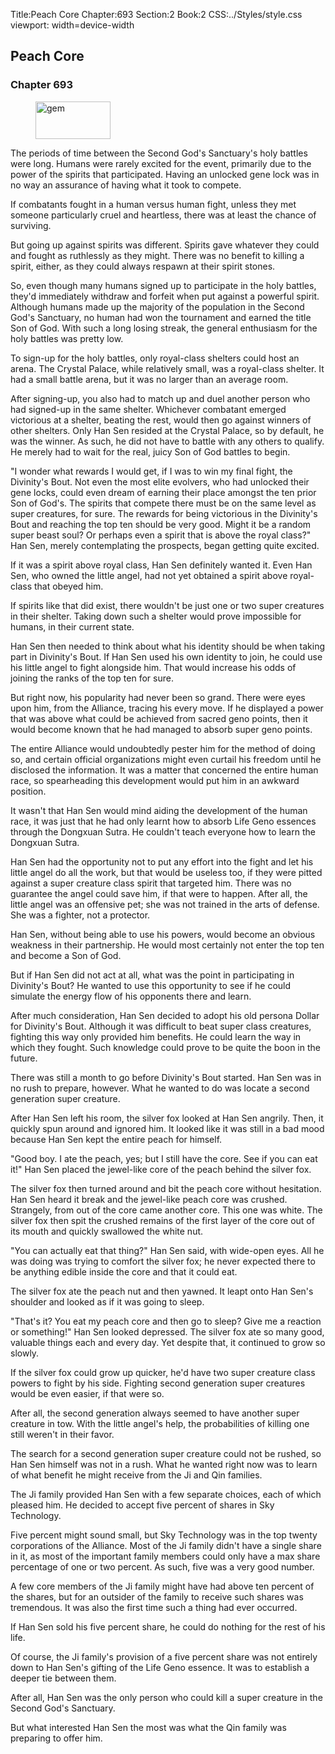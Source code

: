 Title:Peach Core 
Chapter:693 
Section:2 
Book:2 
CSS:../Styles/style.css 
viewport: width=device-width
  
## Peach Core
### Chapter 693 
<figure>
	<img src="../Images/gem.gif" alt="gem" id="gem" width="120" height="60" />
</figure>
  

  
  The periods of time between the Second God's Sanctuary's holy battles were long. Humans were rarely excited for the event, primarily due to the power of the spirits that participated. Having an unlocked gene lock was in no way an assurance of having what it took to compete.

If combatants fought in a human versus human fight, unless they met someone particularly cruel and heartless, there was at least the chance of surviving.

But going up against spirits was different. Spirits gave whatever they could and fought as ruthlessly as they might. There was no benefit to killing a spirit, either, as they could always respawn at their spirit stones.

So, even though many humans signed up to participate in the holy battles, they'd immediately withdraw and forfeit when put against a powerful spirit. Although humans made up the majority of the population in the Second God's Sanctuary, no human had won the tournament and earned the title Son of God. With such a long losing streak, the general enthusiasm for the holy battles was pretty low.

To sign-up for the holy battles, only royal-class shelters could host an arena. The Crystal Palace, while relatively small, was a royal-class shelter. It had a small battle arena, but it was no larger than an average room.

After signing-up, you also had to match up and duel another person who had signed-up in the same shelter. Whichever combatant emerged victorious at a shelter, beating the rest, would then go against winners of other shelters. Only Han Sen resided at the Crystal Palace, so by default, he was the winner. As such, he did not have to battle with any others to qualify. He merely had to wait for the real, juicy Son of God battles to begin.

"I wonder what rewards I would get, if I was to win my final fight, the Divinity's Bout. Not even the most elite evolvers, who had unlocked their gene locks, could even dream of earning their place amongst the ten prior Son of God's. The spirits that compete there must be on the same level as super creatures, for sure. The rewards for being victorious in the Divinity's Bout and reaching the top ten should be very good. Might it be a random super beast soul? Or perhaps even a spirit that is above the royal class?" Han Sen, merely contemplating the prospects, began getting quite excited.

If it was a spirit above royal class, Han Sen definitely wanted it. Even Han Sen, who owned the little angel, had not yet obtained a spirit above royal-class that obeyed him.

If spirits like that did exist, there wouldn't be just one or two super creatures in their shelter. Taking down such a shelter would prove impossible for humans, in their current state.

Han Sen then needed to think about what his identity should be when taking part in Divinity's Bout. If Han Sen used his own identity to join, he could use his little angel to fight alongside him. That would increase his odds of joining the ranks of the top ten for sure.

But right now, his popularity had never been so grand. There were eyes upon him, from the Alliance, tracing his every move. If he displayed a power that was above what could be achieved from sacred geno points, then it would become known that he had managed to absorb super geno points.

The entire Alliance would undoubtedly pester him for the method of doing so, and certain official organizations might even curtail his freedom until he disclosed the information. It was a matter that concerned the entire human race, so spearheading this development would put him in an awkward position.

It wasn't that Han Sen would mind aiding the development of the human race, it was just that he had only learnt how to absorb Life Geno essences through the Dongxuan Sutra. He couldn't teach everyone how to learn the Dongxuan Sutra.

Han Sen had the opportunity not to put any effort into the fight and let his little angel do all the work, but that would be useless too, if they were pitted against a super creature class spirit that targeted him. There was no guarantee the angel could save him, if that were to happen. After all, the little angel was an offensive pet; she was not trained in the arts of defense. She was a fighter, not a protector.

Han Sen, without being able to use his powers, would become an obvious weakness in their partnership. He would most certainly not enter the top ten and become a Son of God.

But if Han Sen did not act at all, what was the point in participating in Divinity's Bout? He wanted to use this opportunity to see if he could simulate the energy flow of his opponents there and learn.

After much consideration, Han Sen decided to adopt his old persona Dollar for Divinity's Bout. Although it was difficult to beat super class creatures, fighting this way only provided him benefits. He could learn the way in which they fought. Such knowledge could prove to be quite the boon in the future.

There was still a month to go before Divinity's Bout started. Han Sen was in no rush to prepare, however. What he wanted to do was locate a second generation super creature.

After Han Sen left his room, the silver fox looked at Han Sen angrily. Then, it quickly spun around and ignored him. It looked like it was still in a bad mood because Han Sen kept the entire peach for himself.

"Good boy. I ate the peach, yes; but I still have the core. See if you can eat it!" Han Sen placed the jewel-like core of the peach behind the silver fox.

The silver fox then turned around and bit the peach core without hesitation. Han Sen heard it break and the jewel-like peach core was crushed. Strangely, from out of the core came another core. This one was white. The silver fox then spit the crushed remains of the first layer of the core out of its mouth and quickly swallowed the white nut.

"You can actually eat that thing?" Han Sen said, with wide-open eyes. All he was doing was trying to comfort the silver fox; he never expected there to be anything edible inside the core and that it could eat.

The silver fox ate the peach nut and then yawned. It leapt onto Han Sen's shoulder and looked as if it was going to sleep.

"That's it? You eat my peach core and then go to sleep? Give me a reaction or something!" Han Sen looked depressed. The silver fox ate so many good, valuable things each and every day. Yet despite that, it continued to grow so slowly.

If the silver fox could grow up quicker, he'd have two super creature class powers to fight by his side. Fighting second generation super creatures would be even easier, if that were so.

After all, the second generation always seemed to have another super creature in tow. With the little angel's help, the probabilities of killing one still weren't in their favor.

The search for a second generation super creature could not be rushed, so Han Sen himself was not in a rush. What he wanted right now was to learn of what benefit he might receive from the Ji and Qin families.

The Ji family provided Han Sen with a few separate choices, each of which pleased him. He decided to accept five percent of shares in Sky Technology.

Five percent might sound small, but Sky Technology was in the top twenty corporations of the Alliance. Most of the Ji family didn't have a single share in it, as most of the important family members could only have a max share percentage of one or two percent. As such, five was a very good number.

A few core members of the Ji family might have had above ten percent of the shares, but for an outsider of the family to receive such shares was tremendous. It was also the first time such a thing had ever occurred.

If Han Sen sold his five percent share, he could do nothing for the rest of his life.

Of course, the Ji family's provision of a five percent share was not entirely down to Han Sen's gifting of the Life Geno essence. It was to establish a deeper tie between them.

After all, Han Sen was the only person who could kill a super creature in the Second God's Sanctuary.

But what interested Han Sen the most was what the Qin family was preparing to offer him.
